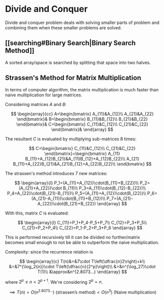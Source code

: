 # Divide and Conquer
Divide and conquer problem deals with solving smaller parts of problem and combining them when these smaller problems are solved.

## [[searching#Binary Search|Binary Search Method]]
A sorted array/space is searched by splitting that space into two halves.

## Strassen's Method for Matrix Multiplication
In terms of computer algorithm, the matrix multiplication is much faster than naive multiplication for large matrices.

Considering matrices $A$ and $B$:

$$
\begin{array}{cc}
A=\begin{bmatrix}
A_{11}&A_{12}\\
A_{21}&A_{22}
\end{bmatrix}&
B=\begin{bmatrix}
B_{11}&B_{12}\\
B_{21}&B_{22}
\end{bmatrix}&
C=\begin{bmatrix}
C_{11}&C_{12}\\
C_{21}&C_{22}
\end{bmatrix}&
\end{array}
$$

The resultant $C$ is evaluated by multiplying sub-matrices 8 times:

$$
C=\begin{bmatrix}
C_{11}&C_{12}\\
C_{21}&C_{22}
\end{bmatrix}=\begin{bmatrix}
A_{11} B_{11}+A_{12}B_{21}&A_{11}B_{12}+A_{12}B_{22}\\
A_{21} B_{11}+A_{22}B_{21}&A_{21}B_{12}+A_{22}B_{22}\\
\end{bmatrix}
$$

The strassen's method introduces $7$ new matrices:

$$
\begin{array}{l}
P_1=(A_{11}+A_{12})\cdot(B_{11}+B_{22})\\
P_2=(A_{21}+A_{22})\cdot B_{11}\\
P_3=A_{11}\cdot(B_{12}-B_{22})\\
P_4=A_{22}\cdot(B_{21}-B_{11})\\
P_5=(A_{11}+A_{12})\cdot(B_{22})\\
P_6=(A_{21}-A_{11})\cdot(B_{11}+B_{12})\\
P_7=(A_{21}-A_{22})\cdot(B_{21}+B_{22})
\end{array}
$$

With this, matrix $C$ is evaluated:

$$
\begin{array}{l}
C_{11}=P_1+P_4-P_5+P_7\\
C_{12}=P_3+P_5\\
C_{21}=P_2+P_4\\
C_{22}=P_1-P_2+P_3+P_6
\end{array}
$$

This is performed recursively till it can be divided no further/matrix becomes small enough to not be able to outperform the naive multiplication.

Complexity: since the recurrence relation is

$$
\begin{array}{c}
T(n)&=&7\cdot T\left(\dfrac{n}2\right)+k\\
&=&7^{\log_2{n}}\cdot T\left(\dfrac{n}{2^p}\right)\\
&=&n^{\log_27}\cdot T(1)\\
&\approx&n^{2.8073...}
\end{array}
$$

where $2^p\leq n<2^{p+1}$. We're considering $2^p=n$.

$$
\implies T(n)=O(n^{2.8073...})\text{ (strassen's method)} < O(n^3) \text{ (Naive multiplication)}
$$
